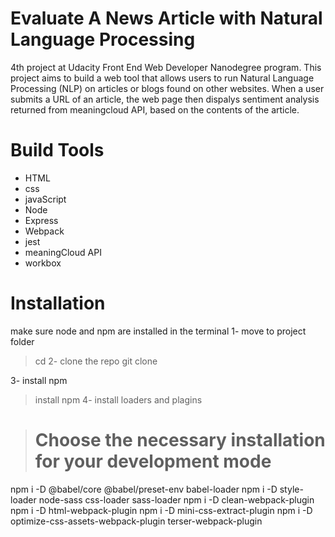 # Evaluate A News Article with Natural Language Processing

4th project at Udacity Front End Web Developer Nanodegree program.
This project aims to build a web tool that allows users to run Natural Language Processing (NLP) on articles or blogs found on other websites. When a user submits a URL of an article, the web page then dispalys sentiment analysis returned from meaningcloud API, based on the contents of the article.

# Build Tools

* HTML
* css
* javaScript
* Node
* Express
* Webpack
* jest
* meaningCloud API
* workbox

# Installation
make sure node and npm are installed in the terminal 
1- move to project folder
> cd <project directory>
2- clone the repo 
> git clone <repo url >
  
3- install npm 
> install npm 
4- install loaders and plagins 

># Choose the necessary installation for your development mode
npm i -D @babel/core @babel/preset-env babel-loader
npm i -D style-loader node-sass css-loader sass-loader
npm i -D clean-webpack-plugin
npm i -D html-webpack-plugin
npm i -D mini-css-extract-plugin
npm i -D optimize-css-assets-webpack-plugin terser-webpack-plugin

  
